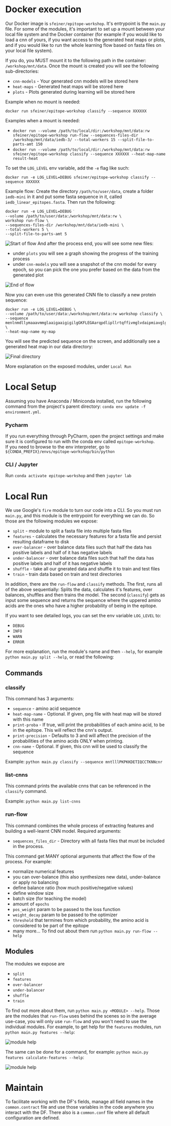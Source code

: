 # Docker execution

Our Docker image is `sfeiner/epitope-workshop`. It's entrypoint is the `main.py` file. For some of the modules, it's
important to set up a mount between your local file system and the Docker container (for example if you would like to
load a cnn of yours, if you want access to the generated heat maps or plots, and if you would like to run the whole
learning flow based on fasta files on your local file system).

If you do, you MUST mount it to the following path in the container: `/workshop/mnt/data`. Once the mount is created you
will see the following sub-directories:

* `cnn-models` - Your generated cnn models will be stored here
* `heat-maps` - Generated heat maps will be stored here
* `plots` - Plots generated during learning will be stored here


Example when no mount is needed:

`docker run sfeiner/epitope-workshop classify --sequence XXXXXX`

Examples when a mount is needed:
* `docker run --volume /path/to/local/dir:/workshop/mnt/data:rw sfeiner/epitope-workshop run-flow --sequences-files-dir /workshop/mnt/data/iedb-3/ --total-workers 15 --split-file-to-parts-amt 150`
* `docker run --volume /path/to/local/dir:/workshop/mnt/data:rw sfeiner/epitope-workshop classify --sequence XXXXXX --heat-map-name result-heat`

To set the `LOG_LEVEL` env variable, add the `-e` flag like such:

```docker run -e LOG_LEVEL=DEBUG sfeiner/epitope-workshop classify --sequence XXXXXX```

Example flow:
Create the directory `/path/to/user/data`, create a folder `iedb-mini` in it and put some fasta sequence in it, 
called `iedb_linear_epitopes.fasta`. Then run the following:

```
docker run -e LOG_LEVEL=DEBUG ֿ
--volume /path/to/user/data:/workshop/mnt/data:rw \
workshop run-flow \
--sequences-files-dir /workshop/mnt/data/iedb-mini \
--total-workers 5 \
--split-file-to-parts-amt 5
```
![Start of flow](./imgs/flow-run-start.png)
And after the process end, you will see some new files:
* under `plots` you will see a graph showing the progress of the training process
* under `cnn-models` you will see a snapshot of the cnn model for every epoch, so you can pick the one you prefer based 
on the data from the generated plot
  
![End of flow](imgs/files-after-train.png)
  
Now you can even use this generated CNN file to classify a new protein sequence:
```
docker run -e LOG_LEVEL=DEBUG \
--volume /path/to/user/data:/workshop/mnt/data:rw workshop classify \
--sequence menlnmdllymaaavmmglaaigaaigigilgGKFLEGAarqpdlipllrtqffivmglvdaipmiavglglyvmfava \
--heat-map-name my-map
```
You will see the predicted sequence on the screen, and additionally see a generated heat map in our data directory:

![Final directory](imgs/heat-map.png)


More explanation on the exposed modules, under `Local Run`

# Local Setup

Assuming you have Anaconda / Miniconda installed, run the following command from the project's parent
directory: `conda env update -f environment.yml`.

### Pycharm

If you run everything through PyCharm, open the project settings and make sure it is configured to run with the conda
env called `epitope-workshop`. <br />
If you need to browse to the env interpreter, go to  `${CONDA_PREFIX}/envs/epitope-workshop/bin/python`

### CLI / Jupyter

Run `conda activate epitope-workshop` and then `jupyter lab`

# Local Run

We use Google's `fire` module to turn our code into a CLI. So you must run `main.py`, and this module is the entrypoint
for everything we can do. So those are the following modules we expose:

* `split` - module to split a fasta file into multiple fasta files
* `features` - calculates the necessary features for a fasta file and persist resulting dataframe to disk
* `over-balancer` - over balance data files such that half the data has positive labels and half of it has negative
  labels
* `under-balancer` - over balance data files such that half the data has positive labels and half of it has negative
  labels
* `shuffle` - take all our gnerated data and shuffle it to train and test files
* `train` - train data based on train and test directories

In addition, there are the `run-flow` and `classify` methods. The first, runs all of the above sequentially:
Splits the data, calculates it's features, over balances, shuffles and then trains the model. The second (`classify`)
gets as input some sequence and returns the sequence where the uppered amino acids are the ones who have a higher
probability of being in the epitope.

If you want to see detailed logs, you can set the env variable `LOG_LEVEL` to:

* `DEBUG`
* `INFO`
* `WARN`
* `ERROR`

For more explanation, run the module's name and then `--help`, for example `python main.py split --help`, or read the
following:

## Commands

### classify

This command has 3 arguments:

* `sequence` - amino acid sequence
* `heat-map-name` - Optional. If given, png file with heat map will be stored with this name
* `print-proba` - If true, will print the probabilities of each amino acid, to be in the epitope. This will reflect the
  cnn's output.
* `print-precision` - Defaults to 3 and will affect the precision of the probabilities of the amino acids ONLY when
  printing.
* `cnn-name` - Optional. If given, this cnn will be used to classify the sequence

Example: `python main.py classify --sequence mntlllPKPKKDETIQCCTKNNcnr`

### list-cnns

This command prints the available cnns that can be referenced in the `classify` command.

Example: `python main.py list-cnns`

### run-flow

This command combines the whole process of extracting features and building a well-learnt CNN model. Required arguments:

* `sequences_files_dir` - Directory with all fasta files that must be included in the process.

This command get MANY optional arguments that affect the flow of the process. For example:

* normalize numerical features
* you can over-balance (this also synthesizes new data), under-balance or apply no balancing
* define balance ratio (how much positive/negative values)
* define window size
* batch size (for teaching the model)
* amount of `epochs`
* `pos_weight` param to be passed to the loss function
* `weight_decay` param to be passed to the optimizer
* `threshold` that termines from which probability, the amino acid is considered to be part of the epitope
* many more... To find out about them run `python main.py run-flow --help`

## Modules

The modules we expose are

* `split`
* `features`
* `over-balancer`
* `under-balancer`
* `shuffle`
* `train`

To find out more about them, run `python main.py <MODULE> --help`. Those are the modules that `run-flow` uses behind the
scenes so in the average use-case, you will only use `run-flow` and you won't need to use the individual modules. For 
example, to get help for the `features` modules, run `python main.py features --help`:

![module help](imgs/module-help.png)

The same can be done for a command, for example: `python main.py features calculate-features --help`:

![module help](imgs/command-help.png)

# Maintain

To facilitate working with the DF's fields, manage all field names in the `common.contract` file and use those variables
in the code anywhere you interact with the DF. There also is a `common.conf` file where all default configuration are
defined.


